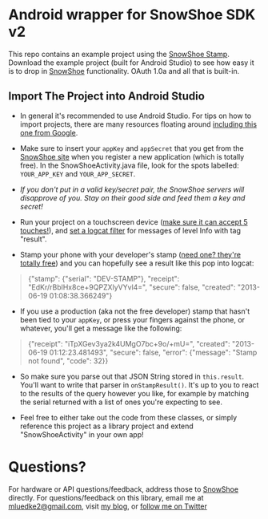 Android wrapper for SnowShoe SDK v2
===============================

This repo contains an example project using the [SnowShoe Stamp](http://www.snowshoestamp.com). Download the example project (built for Android Studio) to see how easy it is to drop in [SnowShoe](http://www.snowshoestamp.com) functionality. OAuth 1.0a and all that is built-in.

Import The Project into Android Studio
--------------------------------------

* In general it's recommended to use Android Studio. For tips on how to import projects, there are many resources floating around [including this one from Google](http://developer.android.com/sdk/installing/migrate.html).

* Make sure to insert your `appKey` and `appSecret` that you get from the [SnowShoe site](http://www.snowshoestamp.com) when you register a new application (which is totally free). In the SnowShoeActivity.java file, look for the spots labelled: `YOUR_APP_KEY` and `YOUR_APP_SECRET`.

* *If you don't put in a valid key/secret pair, the SnowShoe servers will disapprove of you. Stay on their good side and feed them a key and secret!*

* Run your project on a touchscreen device ([make sure it can accept 5 touches!](https://play.google.com/store/apps/details?id=com.batterypoweredgames.mtvistest&hl=en)), and [set a logcat filter](https://developer.android.com/tools/help/logcat.html) for messages of level Info with tag "result".

* Stamp your phone with your developer's stamp ([need one? they're totally free](https://beta.snowshoestamp.com/get_started/)) and you can hopefully see a result like this pop into logcat:

>{"stamp": {"serial": "DEV-STAMP"}, "receipt": "EdKr/rBblHx8ce+9QPZXlyVYvl4=",
> "secure": false, "created": "2013-06-19 01:08:38.366249"}

* If you use a production (aka not the free developer) stamp that hasn't been tied to your `appKey`, or press your fingers against the phone, or whatever, you'll get a message like the following:

>{"receipt": "iTpXGev3ya2k4UMgO7bc+9o/+mU=", "created": "2013-06-19 01:12:23.481493",
> "secure": false, "error": {"message": "Stamp not found", "code": 32}}

* So make sure you parse out that JSON String stored in `this.result`. You'll want to write that parser in `onStampResult()`. It's up to you to react to the results of the query however you like, for example by matching the serial returned with a list of ones you're expecting to see.

* Feel free to either take out the code from these classes, or simply reference this project as a library project and extend "SnowShoeActivity" in your own app!

Questions?
==========

For hardware or API questions/feedback, address those to [SnowShoe](http://www.snowshoestamp.com) directly. For questions/feedback on this library, email me at mluedke2@gmail.com, visit [my blog](http://www.mattluedke.com), or [follow me on Twitter](https://twitter.com/matt_luedke)
